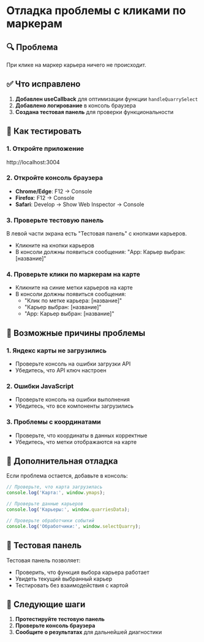 # Отладка проблемы с кликами по маркерам

## 🔍 Проблема

При клике на маркер карьера ничего не происходит.

## ✅ Что исправлено

1. **Добавлен useCallback** для оптимизации функции `handleQuarrySelect`
2. **Добавлено логирование** в консоль браузера
3. **Создана тестовая панель** для проверки функциональности

## 🧪 Как тестировать

### 1. Откройте приложение
http://localhost:3004

### 2. Откройте консоль браузера
- **Chrome/Edge**: F12 → Console
- **Firefox**: F12 → Console
- **Safari**: Develop → Show Web Inspector → Console

### 3. Проверьте тестовую панель
В левой части экрана есть "Тестовая панель" с кнопками карьеров.
- Кликните на кнопки карьеров
- В консоли должны появиться сообщения: "App: Карьер выбран: [название]"

### 4. Проверьте клики по маркерам на карте
- Кликните на синие метки карьеров на карте
- В консоли должны появиться сообщения:
  - "Клик по метке карьера: [название]"
  - "Карьер выбран: [название]"
  - "App: Карьер выбран: [название]"

## 🐛 Возможные причины проблемы

### 1. Яндекс карты не загрузились
- Проверьте консоль на ошибки загрузки API
- Убедитесь, что API ключ настроен

### 2. Ошибки JavaScript
- Проверьте консоль на ошибки выполнения
- Убедитесь, что все компоненты загрузились

### 3. Проблемы с координатами
- Проверьте, что координаты в данных корректные
- Убедитесь, что метки отображаются на карте

## 🔧 Дополнительная отладка

Если проблема остается, добавьте в консоль:

```javascript
// Проверьте, что карта загрузилась
console.log('Карта:', window.ymaps);

// Проверьте данные карьеров
console.log('Карьеры:', window.quarriesData);

// Проверьте обработчики событий
console.log('Обработчики:', window.selectQuarry);
```

## 📱 Тестовая панель

Тестовая панель позволяет:
- Проверить, что функция выбора карьера работает
- Увидеть текущий выбранный карьер
- Тестировать без взаимодействия с картой

## 🚀 Следующие шаги

1. **Протестируйте тестовую панель**
2. **Проверьте консоль браузера**
3. **Сообщите о результатах** для дальнейшей диагностики
